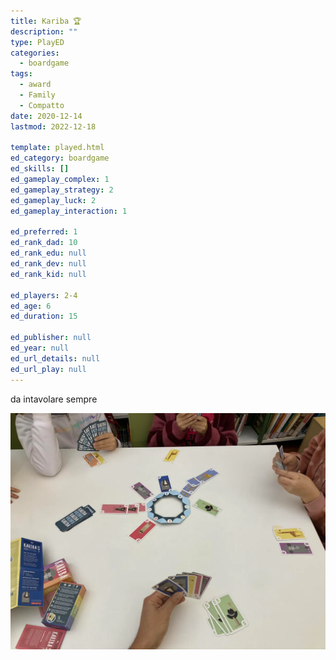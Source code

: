 ```yaml
---
title: Kariba 🏆
description: ""
type: PlayED
categories:
  - boardgame
tags:
  - award
  - Family
  - Compatto
date: 2020-12-14
lastmod: 2022-12-18

template: played.html
ed_category: boardgame
ed_skills: []
ed_gameplay_complex: 1
ed_gameplay_strategy: 2
ed_gameplay_luck: 2
ed_gameplay_interaction: 1

ed_preferred: 1
ed_rank_dad: 10
ed_rank_edu: null
ed_rank_dev: null
ed_rank_kid: null

ed_players: 2-4
ed_age: 6
ed_duration: 15

ed_publisher: null
ed_year: null
ed_url_details: null
ed_url_play: null
---
```


da intavolare sempre

![](../../assets/img/played/boardgame/kariba.webp)
